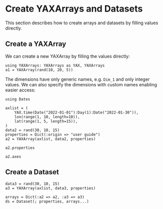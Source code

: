 # Create YAXArrays and Datasets

This section describes how to create arrays and datasets by filling values directly.

## Create a YAXArray

We can create a new YAXArray by filling the values directly:

````@example create
using YAXArrays: YAXArrays as YAX, YAXArrays
a1 = YAXArray(rand(10, 20, 5))
````

The dimensions have only generic names, e.g. `Dim_1` and only integer values.
We can also specify the dimensions with custom names enabling easier access:

````@example create
using Dates

axlist = (
    YAX.time(Date("2022-01-01"):Day(1):Date("2022-01-30")),
    lon(range(1, 10, length=10)),
    lat(range(1, 5, length=15)),
)
data2 = rand(30, 10, 15)
properties = Dict(:origin => "user guide")
a2 = YAXArray(axlist, data2, properties)
````

````@example create
a2.properties
````

````@example create
a2.axes
````

## Create a Dataset

````@example create
data3 = rand(30, 10, 15)
a3 = YAXArray(axlist, data3, properties)

arrays = Dict(:a2 => a2, :a3 => a3)
ds = Dataset(; properties, arrays...)
````